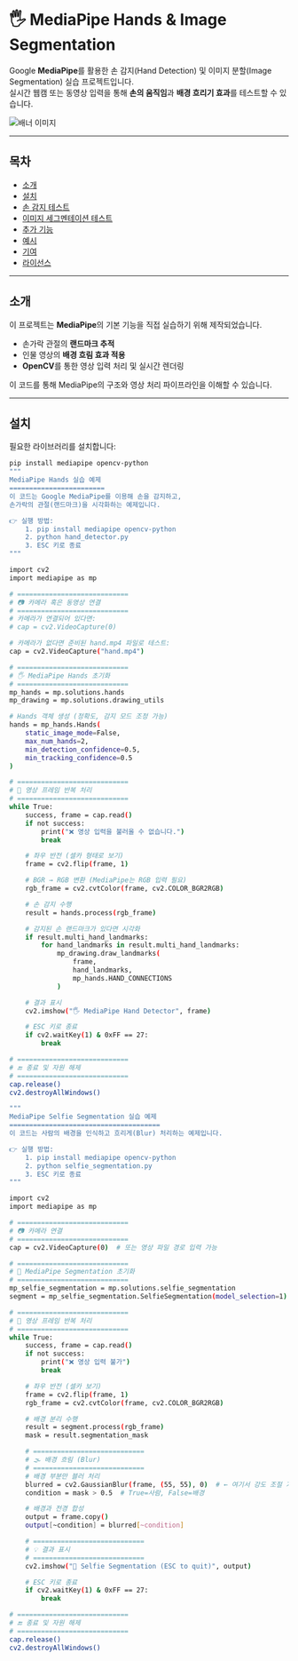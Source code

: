 # 🖐️ MediaPipe Hands & Image Segmentation
Google **MediaPipe**를 활용한 손 감지(Hand Detection) 및 이미지 분할(Image Segmentation) 실습 프로젝트입니다.  
실시간 웹캠 또는 동영상 입력을 통해 **손의 움직임**과 **배경 흐리기 효과**를 테스트할 수 있습니다.

![배너 이미지](assets/banner.png)

---

## 목차
- [소개](#소개)
- [설치](#설치)
- [손 감지 테스트](#손-감지-테스트)
- [이미지 세그멘테이션 테스트](#이미지-세그멘테이션-테스트)
- [추가 기능](#추가-기능)
- [예시](#예시)
- [기여](#기여)
- [라이선스](#라이선스)

---

## 소개
이 프로젝트는 **MediaPipe**의 기본 기능을 직접 실습하기 위해 제작되었습니다.  
- 손가락 관절의 **랜드마크 추적**
- 인물 영상의 **배경 흐림 효과 적용**
- **OpenCV**를 통한 영상 입력 처리 및 실시간 렌더링

이 코드를 통해 MediaPipe의 구조와 영상 처리 파이프라인을 이해할 수 있습니다.

---

## 설치

필요한 라이브러리를 설치합니다:






```bash
pip install mediapipe opencv-python
"""
MediaPipe Hands 실습 예제
========================
이 코드는 Google MediaPipe를 이용해 손을 감지하고,
손가락의 관절(랜드마크)을 시각화하는 예제입니다.

👉 실행 방법:
    1. pip install mediapipe opencv-python
    2. python hand_detector.py
    3. ESC 키로 종료
"""

import cv2
import mediapipe as mp

# ============================
# 📷 카메라 혹은 동영상 연결
# ============================
# 카메라가 연결되어 있다면:
# cap = cv2.VideoCapture(0)

# 카메라가 없다면 준비된 hand.mp4 파일로 테스트:
cap = cv2.VideoCapture("hand.mp4")

# ============================
# 🖐️ MediaPipe Hands 초기화
# ============================
mp_hands = mp.solutions.hands
mp_drawing = mp.solutions.drawing_utils

# Hands 객체 생성 (정확도, 감지 모드 조정 가능)
hands = mp_hands.Hands(
    static_image_mode=False,
    max_num_hands=2,
    min_detection_confidence=0.5,
    min_tracking_confidence=0.5
)

# ============================
# 🎥 영상 프레임 반복 처리
# ============================
while True:
    success, frame = cap.read()
    if not success:
        print("❌ 영상 입력을 불러올 수 없습니다.")
        break

    # 좌우 반전 (셀카 형태로 보기)
    frame = cv2.flip(frame, 1)

    # BGR → RGB 변환 (MediaPipe는 RGB 입력 필요)
    rgb_frame = cv2.cvtColor(frame, cv2.COLOR_BGR2RGB)

    # 손 감지 수행
    result = hands.process(rgb_frame)

    # 감지된 손 랜드마크가 있다면 시각화
    if result.multi_hand_landmarks:
        for hand_landmarks in result.multi_hand_landmarks:
            mp_drawing.draw_landmarks(
                frame, 
                hand_landmarks, 
                mp_hands.HAND_CONNECTIONS
            )

    # 결과 표시
    cv2.imshow("🖐️ MediaPipe Hand Detector", frame)

    # ESC 키로 종료
    if cv2.waitKey(1) & 0xFF == 27:
        break

# ============================
# 🔚 종료 및 자원 해제
# ============================
cap.release()
cv2.destroyAllWindows()

"""
MediaPipe Selfie Segmentation 실습 예제
======================================
이 코드는 사람의 배경을 인식하고 흐리게(Blur) 처리하는 예제입니다.

👉 실행 방법:
    1. pip install mediapipe opencv-python
    2. python selfie_segmentation.py
    3. ESC 키로 종료
"""

import cv2
import mediapipe as mp

# ============================
# 📷 카메라 연결
# ============================
cap = cv2.VideoCapture(0)  # 또는 영상 파일 경로 입력 가능

# ============================
# 🧍 MediaPipe Segmentation 초기화
# ============================
mp_selfie_segmentation = mp.solutions.selfie_segmentation
segment = mp_selfie_segmentation.SelfieSegmentation(model_selection=1)

# ============================
# 🎥 영상 프레임 반복 처리
# ============================
while True:
    success, frame = cap.read()
    if not success:
        print("❌ 영상 입력 불가")
        break

    # 좌우 반전 (셀카 보기)
    frame = cv2.flip(frame, 1)
    rgb_frame = cv2.cvtColor(frame, cv2.COLOR_BGR2RGB)

    # 배경 분리 수행
    result = segment.process(rgb_frame)
    mask = result.segmentation_mask

    # ============================
    # 🌫️ 배경 흐림 (Blur)
    # ============================
    # 배경 부분만 블러 처리
    blurred = cv2.GaussianBlur(frame, (55, 55), 0)  # ← 여기서 강도 조절 가능
    condition = mask > 0.5  # True=사람, False=배경

    # 배경과 전경 합성
    output = frame.copy()
    output[~condition] = blurred[~condition]

    # ============================
    # 💡 결과 표시
    # ============================
    cv2.imshow("🎨 Selfie Segmentation (ESC to quit)", output)

    # ESC 키로 종료
    if cv2.waitKey(1) & 0xFF == 27:
        break

# ============================
# 🔚 종료 및 자원 해제
# ============================
cap.release()
cv2.destroyAllWindows()

